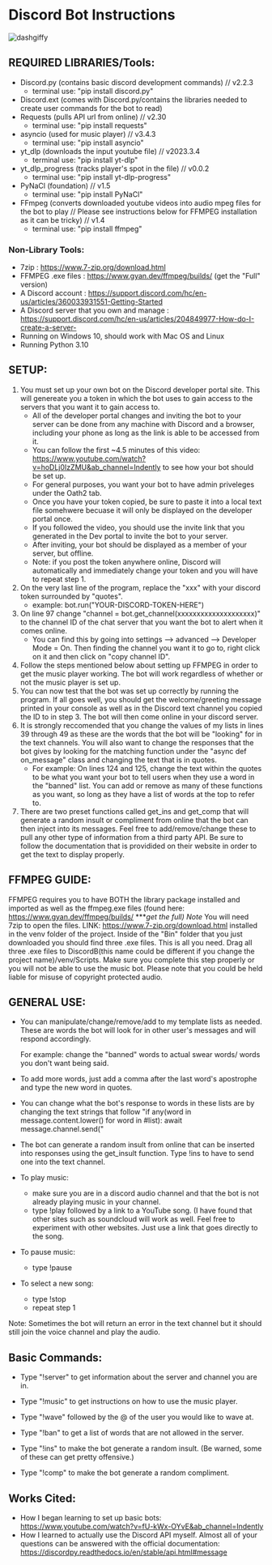 # Discord Bot Instructions

![dashgiffy](https://github.com/N0Heart/DiscordB/blob/main/videoDemo.gif)

## REQUIRED LIBRARIES/Tools:

- Discord.py (contains basic discord development commands) // v2.2.3
	- terminal use: "pip install discord.py"
- Discord.ext (comes with Discord.py/contains the libraries needed to create user commands for the bot to read)
- Requests (pulls API url from online) // v2.30
	- terminal use: "pip install requests"
- asyncio (used for music player) // v3.4.3
 	- terminal use:	"pip install asyncio"
- yt_dlp (downloads the input youtube file) // v2023.3.4
	- terminal use:	"pip install yt-dlp"
- yt_dlp_progress (tracks player's spot in the file) // v0.0.2
 	- terminal use:	"pip install yt-dlp-progress"
- PyNaCl (foundation) // v1.5
 	- terminal use:	"pip install PyNaCl"
- FFmpeg (converts downloaded youtube videos into audio mpeg files for the bot to play // Please see instructions below for FFMPEG installation as it can be tricky) // v1.4
 	- terminal use:	"pip install ffmpeg"
### Non-Library Tools:
- 7zip : https://www.7-zip.org/download.html 
- FFMPEG .exe files : https://www.gyan.dev/ffmpeg/builds/ (get the "Full" version)
- A Discord account : https://support.discord.com/hc/en-us/articles/360033931551-Getting-Started
- A Discord server that you own and manage : https://support.discord.com/hc/en-us/articles/204849977-How-do-I-create-a-server-
- Running on Windows 10, should work with Mac OS and Linux
- Running Python 3.10


## SETUP:

1) You must set up your own bot on the Discord developer portal site. This will genereate you a token in which the bot uses to gain access to the servers that you want it to gain access to. 
	- All of the developer portal changes and inviting the bot to your server can be done from any machine with Discord and a browser, including your phone as long as the link is able to be accessed from it. 
 	- You can follow the first ~4.5 minutes of this video: https://www.youtube.com/watch?v=hoDLj0IzZMU&ab_channel=Indently to see how your bot should be set up. 
 	- For general purposes, you want your bot to have admin priveleges under the Oath2 tab. 
	- Once you have your token copied, be sure to paste it into a local text file somehwere becuase it will only be displayed on the developer portal once. 
	- If you followed the video, you should use the invite link that you generated in the Dev portal to invite the bot to your server.
	- After inviting, your bot should be displayed as a member of your server, but offline. 
	- Note: if you post the token anywhere online, Discord will automatically and immediately change your token and you will have to repeat step 1.
2) On the very last line of the program, replace the "xxx" with your discord token surrounded by "quotes".
	- example: bot.run("YOUR-DISCORD-TOKEN-HERE")
3) On line 97 change "channel = bot.get_channel(xxxxxxxxxxxxxxxxxxxx)" to the channel ID of the chat server that you want the bot to alert when it comes online. 
 	- You can find this by going into settings --> advanced --> Developer Mode = On. Then finding the channel you want it to go to, right click on it and then click on "copy channel ID". 
5) Follow the steps mentioned below about setting up FFMPEG in order to get the music player working. The bot will work regardless of whether or not the music player is set up.
6) You can now test that the bot was set up correctly by running the program. If all goes well, you should get the welcome/greeting message printed in your console as well as in the Discord text channel you copied the ID
to in step 3. The bot will then come online in your discord server. 
7) It is strongly reccomended that you change the values of my lists in lines 39 through 49 as these are the words that the bot will be "looking" for in the text channels. You will also want to change the 
responses that the bot gives by looking for the matching function under the "async def on_message" class and changing the text that is in quotes.
	- For example:
		On lines 124 and 125, change the text within the quotes to be what you want your bot to tell users when they use a word in the "banned" list. You can add or remove as many of these functions as you want, so long as they have a list of words at the top to refer to.
8) There are two preset functions called get_ins and get_comp that will generate a random insult or compliment from online that the bot can then inject into its messages. Feel free to add/remove/change these to pull any other type of information from a third party API. Be sure to follow the documentation that is providided on their website in order to get the text to display properly.

## FFMPEG GUIDE:

FFMPEG requires you to have BOTH the library package installed and imported as well as the ffmpeg.exe files (found here: https://www.gyan.dev/ffmpeg/builds/ ****get the full) Note* You will need 7zip to open the files.
LINK: https://www.7-zip.org/download.html 
installed in the venv folder of the project. 
Inside of the "Bin" folder that you just downloaded you should find three .exe files. This is all you need. Drag all three .exe files to 
DiscordB(this name could be different if you change the project name)/venv/Scripts. Make sure you complete this step properly or you will not be able to use the music bot. Please note that you could be held liable for misuse of copyright protected audio.  


## GENERAL USE:

- You can manipulate/change/remove/add to my template lists as needed. These are words the bot will look for in other user's messages and will respond accordingly.
	
	For example: change the "banned" words to actual swear words/ words you don't want being said. 

- To add more words, just add a comma after the last word's apostrophe and type the new word in quotes.

- You can change what the bot's response to words in these lists are by changing the text strings that follow "if any(word in message.content.lower() for word in #list):
        await message.channel.send(" 

- The bot can generate a random insult from online that can be inserted into responses using the get_insult function. Type !ins to have to send one into the text channel.

- To play music:
	- make sure you are in a discord audio channel and that the bot is not already playing music in your channel.
	- type !play followed by a link to a YouTube song. (I have found that other sites such as soundcloud will work as well. Feel free to experiment with other websites. Just use a link that goes directly
	to the song.

- To pause music:
	- type !pause

- To select a new song:
	- type !stop
	- repeat step 1

Note: Sometimes the bot will return an error in the text channel but it should still join the voice channel and play the audio.

## Basic Commands:

- Type "!server" to get information about the server and channel you are in.

- Type "!music" to get instructions on how to use the music player.

- Type "!wave" followed by the @ of the user you would like to wave at.

- Type "!ban" to get a list of words that are not allowed in the server.

- Type "!ins" to make the bot generate a random insult. (Be warned, some of these can get pretty offensive.)

- Type "!comp" to make the bot generate a random compliment.

## Works Cited:
- How I began learning to set up basic bots: https://www.youtube.com/watch?v=fU-kWx-OYvE&ab_channel=Indently
- How I learned to actually use the Discord API myself. Almost all of your questions can be answered with the official documentation: https://discordpy.readthedocs.io/en/stable/api.html#message

